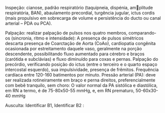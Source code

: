Inspeção: cianose, padrão respiratório (taquipneia, dispénia, amplitude respiratória, BAN), abaulamento precordial, turgência jugular, ictus cordis (mais propulsivo em sobrecarga de volume e persistência do ducto ou canal arterial – PDA ou PCA).

Palpação: realizar palpação de pulsos nos quatro membros, comparando-os (sincronia, ritmo e intensidade): A presença de pulsos simétricos descarta presença de Coarctação de Aorta (CoAo), cardiopatia congênita ocasionada por estreitamento daquele vaso, geralmente na porção descendente, possibilitando fluxo aumentado para cérebro e braços (carótida e subclávias) e fluxo diminuído para coxas e pernas.
Palpação do precórdio, verificando posição do ictus (entre o terceiro e o quarto espaço intercostal esquerdo), sua impulsividade, presença de frêmitos. Frequência cardíaca entre 120-160 batimentos por minuto.
Pressão arterial (PA): deve ser realizada rotineiramente em braço e perna direitos, preferencialmente com bebê tranquilo, sem choro:
O valor normal da PA sistólica e diastólica, em RN a termo, é de 75-80x50-55 mmHg, e, em RN prematuro, 50-60x30-40 mmHg

Ausculta: Identificar B1, Identificar B2 :